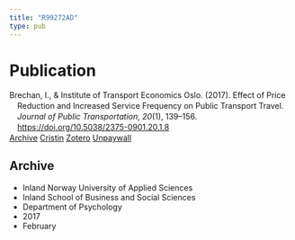 ```yaml
---
title: "R99272AD"
type: pub
---
```

<h1>Publication</h1>
<article id="csl-bib-container-R99272AD" class="csl-bib-container">
  <div class="csl-bib-body" style="line-height: 1.35; padding-left: 1em; text-indent:-1em;">
  <div class="csl-entry">Brechan, I., &amp; Institute of Transport Economics Oslo. (2017). Effect of Price Reduction and Increased Service Frequency on Public Transport Travel. <i>Journal of Public Transportation</i>, <i>20</i>(1), 139&#x2013;156. <a href="https://doi.org/10.5038/2375-0901.20.1.8">https://doi.org/10.5038/2375-0901.20.1.8</a></div>
</div>
  <div class="csl-bib-buttons">
    <a href="#taxonomy-article-R99272AD" class="csl-bib-button">Archive</a>
    <a href alt="Cristin URL" class="csl-bib-button">Cristin</a>
    <a href alt="Zotero URL" class="csl-bib-button">Zotero</a>
    <a href="https://scholarcommons.usf.edu/cgi/viewcontent.cgi?article=1608&amp;context=jpt" class="csl-bib-button">Unpaywall</a>
  </div>
  <div id="csl-bib-meta-container-R99272AD"></div>
</article>
<div id="csl-bib-meta-R99272AD" class="csl-bib-meta">
  <article id="taxonomy-article-R99272AD" class="taxonomy-article">
    <h1>Archive</h1>
    <ul>
      <li>Inland Norway University of Applied Sciences</li>
      <li>Inland School of Business and Social Sciences</li>
      <li>Department of Psychology</li>
      <li>2017</li>
      <li>February</li>
    </ul>
  </article>
</div>

